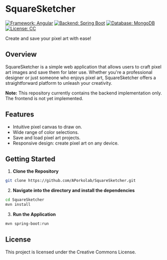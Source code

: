 # SquareSketcher

[![Framework: Angular](https://img.shields.io/badge/Framework-Angular-red)](https://angular.io/)
[![Backend: Spring Boot](https://img.shields.io/badge/Backend-Spring_Boot-green)](https://spring.io/projects/spring-boot)
[![Database: MongoDB](https://img.shields.io/badge/Database-MongoDB-green)](https://www.mongodb.com/)
[![License: CC](https://img.shields.io/badge/License-Creative_Commons-blue)](LINK_TO_YOUR_LICENSE_PAGE)

Create and save your pixel art with ease!

## Overview

SquareSketcher is a simple web application that allows users to craft pixel art images and save them for later use. Whether you're a professional designer or just someone who enjoys pixel art, SquareSketcher offers a straightforward platform to unleash your creativity.

**Note:** This repository currently contains the backend implementation only. The frontend is not yet implemented.

## Features

- Intuitive pixel canvas to draw on.
- Wide range of color selections.
- Save and load pixel art projects.
- Responsive design: create pixel art on any device.

## Getting Started

1. **Clone the Repository**

```bash
git clone https://github.com/APorkolab/SquareSketcher.git
```

2. **Navigate into the directory and install the dependencies**

```bash
cd SquareSketcher
mvn install
```

3. **Run the Application**
```bash
mvn spring-boot:run
```

## License
This project is licensed under the Creative Commons License.
